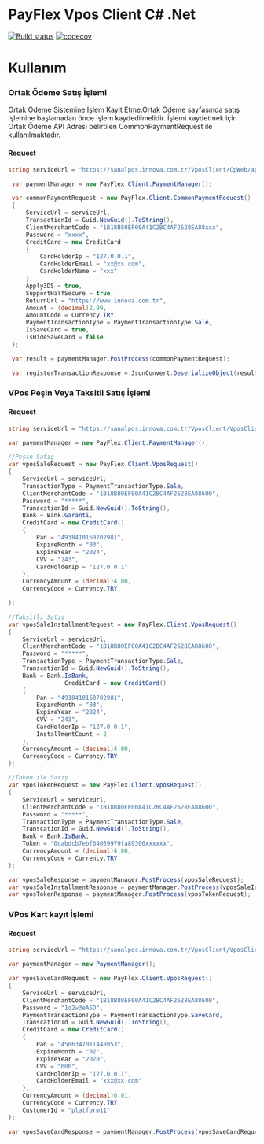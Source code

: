 # PayFlex Vpos Client C# .Net 

[![Build status](https://ci.appveyor.com/api/projects/status/86cps1cnpj6trull?svg=true)](https://ci.appveyor.com/project/Innova-PayFlex/payflex-vpos-client-net)
[![codecov](https://codecov.io/gh/innovapayflex/payflex-vpos-client-net/branch/master/graph/badge.svg)](https://codecov.io/gh/innovapayflex/payflex-vpos-client-net)

# Kullanım

### Ortak Ödeme Satış İşlemi

Ortak Ödeme Sistemine İşlem Kayıt Etme.Ortak Ödeme sayfasında satış işlemine başlamadan önce işlem kaydedilmelidir. 
İşlemi kaydetmek için Ortak Ödeme API Adresi belirtilen CommonPaymentRequest ile kullanılmaktadır.

#### Request

```C#
string serviceUrl = "https://sanalpos.innova.com.tr/VposClient/CpWeb/api/RegisterTransaction";

 var paymentManager = new PayFlex.Client.PaymentManager();

 var commonPaymentRequest = new PayFlex.Client.CommonPaymentRequest()
 {
     ServiceUrl = serviceUrl,
     TransactionId = Guid.NewGuid().ToString(),
     ClientMerchantCode = "1B18B80EF00A41C2BC4AF2628EA88xxx",
     Password = "xxxx",
     CreditCard = new CreditCard
     {
         CardHolderIp = "127.0.0.1",
         CardHolderEmail = "xx@xx.com",
         CardHolderName = "xxx"
     },
     Apply3DS = true,
     SupportHalfSecure = true,
     ReturnUrl = "https://www.innova.com.tr",
     Amount = (decimal)2.99,
     AmountCode = Currency.TRY,
     PaymentTransactionType = PaymentTransactionType.Sale,
     IsSaveCard = true,
     IsHideSaveCard = false
 };

 var result = paymentManager.PostProcess(commonPaymentRequest);

 var registerTransactionResponse = JsonConvert.DeserializeObject(result.Response, typeof(RegisterTransactionResponse));

```

### VPos Peşin Veya Taksitli Satış İşlemi


#### Request

```C#
string serviceUrl = "https://sanalpos.innova.com.tr/VposClient/VposClientWebApi/api/VposClient";

var paymentManager = new PayFlex.Client.PaymentManager();

//Peşin Satış
var vposSaleRequest = new PayFlex.Client.VposRequest()
{
    ServiceUrl = serviceUrl,
    TransactionType = PaymentTransactionType.Sale,
    ClientMerchantCode = "1B18B80EF00A41C2BC4AF2628EA88600",
    Password = "*****",
    TranscationId = Guid.NewGuid().ToString(),
    Bank = Bank.Garanti,
    CreditCard = new CreditCard()
    {
        Pan = "4938410160702981",
        ExpireMonth = "03",
        ExpireYear = "2024",
        CVV = "243",
        CardHolderIp = "127.0.0.1"
    },
    CurrencyAmount = (decimal)4.00,
    CurrencyCode = Currency.TRY,

};

//Taksitli Satış
var vposSaleInstallmentRequest = new PayFlex.Client.VposRequest()
{
    ServiceUrl = serviceUrl,
    ClientMerchantCode = "1B18B80EF00A41C2BC4AF2628EA88600",
    Password = "*****",
    TransactionType = PaymentTransactionType.Sale,
    TranscationId = Guid.NewGuid().ToString(),
    Bank = Bank.IsBank,
                CreditCard = new CreditCard()
    {
        Pan = "4938410160702981",
        ExpireMonth = "03",
        ExpireYear = "2024",
        CVV = "243",
        CardHolderIp = "127.0.0.1",
        InstallmentCount = 2
    },
    CurrencyAmount = (decimal)4.00,
    CurrencyCode = Currency.TRY
};

//Token ile Satış
var vposTokenRequest = new PayFlex.Client.VposRequest()
{
    ServiceUrl = serviceUrl,
    ClientMerchantCode = "1B18B80EF00A41C2BC4AF2628EA88600",
    Password = "*****",
    TransactionType = PaymentTransactionType.Sale,
    TranscationId = Guid.NewGuid().ToString(),
    Bank = Bank.IsBank,
    Token = "0dabdcb7ebf04059979fa89300xxxxxx",
    CurrencyAmount = (decimal)4.00,
    CurrencyCode = Currency.TRY
};

var vposSaleResponse = paymentManager.PostProcess(vposSaleRequest);
var vposSaleInstallmentResponse = paymentManager.PostProcess(vposSaleInstallmentRequest);
var vposTokenResponse = paymentManager.PostProcess(vposTokenRequest);

```

### VPos Kart kayıt İşlemi

#### Request

```C#
string serviceUrl = "https://sanalpos.innova.com.tr/VposClient/VposClientWebApi/api/VposClient";

var paymentManager = new PaymentManager();

var vposSaveCardRequest = new PayFlex.Client.VposRequest()
{
    ServiceUrl = serviceUrl,
    ClientMerchantCode = "1B18B80EF00A41C2BC4AF2628EA88600",
    Password = "1q2w3eASD",
    PaymentTransactionType = PaymentTransactionType.SaveCard,                
    TranscationId = Guid.NewGuid().ToString(),
    CreditCard = new CreditCard()
    {
        Pan = "4506347011448053",
        ExpireMonth = "02",
        ExpireYear = "2020",
        CVV = "000",
        CardHolderIp = "127.0.0.1",
        CardHolderEmail = "xxx@xx.com"
    },
    CurrencyAmount = (decimal)0.01,
    CurrencyCode = Currency.TRY,
    CustomerId = "platform11"
};

var vposSaveCardResponse = paymentManager.PostProcess(vposSaveCardRequest);

```


